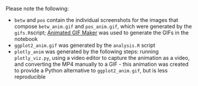 Please note the following:
- `betw` and `pos` contain the individual screenshots for the images that compose `betw_anim.gif` and `pos_anim.gif`, which were generated by the `gifs.R`script; [Animated GIF Maker](https://ezgif.com/maker) was used to generate the GIFs in the notebook
- `ggplot2_anim.gif` was generated by the `analysis.R` script
- `plotly_anim` was generated by the following steps: running `plotly_viz.py`, using a video editor to capture the animation as a video, and converting the MP4 manually to a GIF - this animation was created to provide a Python alternative to `ggplot2_anim.gif`, but is less reproducible
